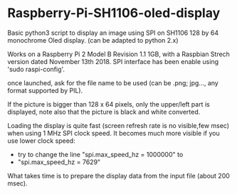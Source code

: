 # Raspberry-Pi-SH1106-oled-display
Basic python3 script to display an image using SPI on SH1106 128 by 64 monochrome Oled display.
(can be adapted to python 2.x)

Works on a Raspberry Pi 2 Model B Revision 1.1 1GB, 
with a Raspbian Strech version dated November 13th 2018.
SPI interface has been enable using 'sudo raspi-config'.

once launched, ask for the file name to be used
(can be .png; jpg..., any format supported by PIL).

If the picture is bigger than 128 x 64 pixels, only the upper/left part is displayed, 
note also that the picture is black and white converted.

Loading the display is quite fast (screen refresh rate is no visible,few msec) when using 1 MHz SPI clock speed.
It becomes much more visible if you use lower clock speed:
  - try to change the line "spi.max_speed_hz = 1000000"
  to
  - "spi.max_speed_hz = 7629"

What takes time is to prepare the display data from the input file (about 200 msec). 
